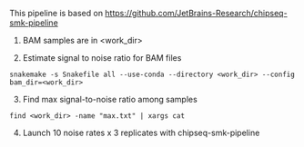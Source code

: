 This pipeline is based on https://github.com/JetBrains-Research/chipseq-smk-pipeline

1. BAM samples are in <work_dir>

2. Estimate signal to noise ratio for BAM files
```
snakemake -s Snakefile all --use-conda --directory <work_dir> --config bam_dir=<work_dir>
```

3. Find max signal-to-noise ratio among samples
```
find <work_dir> -name "max.txt" | xargs cat
```

4. Launch 10 noise rates x 3 replicates with chipseq-smk-pipeline

